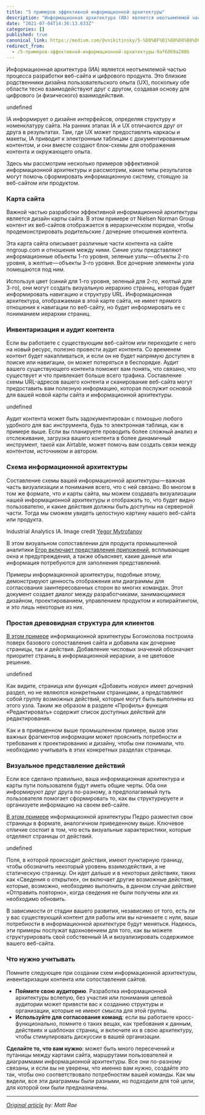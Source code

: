 ```yaml
---
title: "5 примеров эффективной информационной архитектуры"
description: "Информационная архитектура (ИА) является неотъемлемой частью процесса разработки веб-сайта и цифрового продукта. Это близкие родственники…"
date: "2021-07-04T14:36:13.633Z"
categories: []
published: true
canonical_link: https://medium.com/@vnikitinsky/5-%D0%BF%D1%80%D0%B8%D0%BC%D0%B5%D1%80%D0%BE%D0%B2-%D1%8D%D1%84%D1%84%D0%B5%D0%BA%D1%82%D0%B8%D0%B2%D0%BD%D0%BE%D0%B9-%D0%B8%D0%BD%D1%84%D0%BE%D1%80%D0%BC%D0%B0%D1%86%D0%B8%D0%BE%D0%BD%D0%BD%D0%BE%D0%B9-%D0%B0%D1%80%D1%85%D0%B8%D1%82%D0%B5%D0%BA%D1%82%D1%83%D1%80%D1%8B-9af6869a280b
redirect_from:
  - /5-примеров-эффективной-информационной-архитектуры-9af6869a280b
---
```


Информационная архитектура (ИА) является неотъемлемой частью процесса разработки веб-сайта и цифрового продукта. Это близкие родственники дизайна пользовательского опыта (UX), поскольку обе области тесно взаимодействуют друг с другом, создавая основу для цифрового (и физического) взаимодействия.

undefined

IA информирует о дизайне интерфейсов, определяя структуру и номенклатуру сайта. На ранних этапах IA и UX отличаются друг от друга в результатах. Там, где UX может предоставлять каркасы и макеты, IA приводит к электронным таблицам с документированным контентом, и они вместе создают блок-схемы для отображения контента и окружающего опыта.

Здесь мы рассмотрим несколько примеров эффективной информационной архитектуры и рассмотрим, какие типы результатов могут помочь сформировать информационную систему, стоящую за веб-сайтом или продуктом.

### Карта сайта

Важной частью разработки эффективной информационной архитектуры является дизайн карты сайта. В этом примере от Nielsen Norman Group контент их веб-сайтов отображается в иерархическом порядке, чтобы продемонстрировать родительские / дочерние отношения контента.

Эта карта сайта описывает различные части контента на сайте nngroup.com и отношения между ними. Синие узлы представляют информационные объекты 1-го уровня, зеленые узлы — объекты 2-го уровня, а желтые — объекты 3-го уровня. Все дочерние элементы узла помещаются под ним.

Используя цвет (синий для 1-го уровня, зеленый для 2-го, желтый для 3-го), они могут создать визуальную иерархию страниц, которая будет информировать навигацию и структуру URL. Информационная архитектура, отображаемая в этой карте сайта, не имеет прямого отношения к навигации по веб-сайту, но будет информировать ее с пониманием иерархии страниц.

### Инвентаризация и аудит контента

Если вы работаете с существующим веб-сайтом или переходите с него на новый ресурс, полезно провести аудит контента. Со временем контент будет накапливаться, и если он не будет напрямую доступен в поиске или навигации, он может потеряться в беспорядке. Аудит вашего существующего контента поможет вам понять, что связано, что существует и что привлекает больше всего трафика. Составление схемы URL-адресов вашего контента и сканирование веб-сайта могут предоставить вам полезную информацию, которая послужит основой для вашей новой карты сайта и информационной архитектуры.

undefined

Аудит контента может быть задокументирован с помощью любого удобного для вас инструмента, будь то электронная таблица, как в примере выше. Если вы планируете проводить более сложный анализ и отслеживание, загрузка вашего контента в более динамичный инструмент, такой как Airtable, может помочь вам создать связи между контентом, источником и автором.

### Схема информационной архитектуры

Составление схемы вашей информационной архитектуры — важная часть визуализации и понимания всего, что с ней связано. Во многом в том же формате, что и карты сайта, мы можем создавать визуализации нашей информационной архитектуры и отображать то, что будет видно пользователю, и какие действия должны быть доступны на серверной части. Тогда мы сможем увидеть целостную картину нашего веб-сайта или продукта.

Industrial Analytics IA. Image credit [Yegor Mytrofanov](https://dribbble.com/shots/3317909-Industrial-Analytics-Product-Information-Architecture)

В этом визуальном сопоставлении для продукта промышленной аналитики [Егор включает представления приложений](https://dribbble.com/shots/3317909-Industrial-Analytics-Product-Information-Architecture), всплывающие окна и предупреждения, а также объясняет, какие данные или информация потребуются для заполнения представлений.

Примеры информационной архитектуры, подобные этому, демонстрируют ценность отображения или диаграммы для согласования заинтересованных сторон во многих командах. Этот документ создает диалог между разработчиками, занимающимися дизайном, проектированием, управлением продуктом и копирайтингом, и это лишь некоторые из них.

### Простая древовидная структура для клиентов

[В этом примере](https://dribbble.com/shots/3874744-Information-Architecture-for-charity-app/attachments/879556) информационной архитектуры Богомолова построила поверх базового сопоставления сайта и добавила как дочерние страницы, так и действия. Добавление числовых значений обозначает приоритет страниц в информационной иерархии, а не цветовое решение.

undefined

Как видите, страница или функция «Добавить новую» имеет дочерний раздел, но не являются конкретными страницами, а представляют собой группу возможных действий, которые могут быть выполнены из этого узла. Таким же образом в разделе «Профиль» функция «Редактировать» содержит список доступных действий для редактирования.

Как и в приведенном выше промышленном примере, вызов этих важных фрагментов информации может прояснить потребности и требования к проектированию и дизайну, чтобы они понимали, что необходимо учитывать в этих конкретных разделах страницы.

### Визуальное представление действий

Если все сделано правильно, ваша информационная архитектура и карты пути пользователя будут иметь общие черты. Оба они информируют друг друга по-разному, а предполагаемый путь пользователя помогает сформировать то, как вы структурируете и организуете информацию на своем веб-сайте.

[В этом примере](https://dribbble.com/shots/6508553-Information-Architecture-of-a-Mobile-App/attachments/1391446) информационной архитектуры Педро разместил свои страницы в формате, аналогичном приведенному выше. Ключевое отличие состоит в том, что есть визуальные характеристики, которые отделяют страницы от действий.

undefined

Поля, в которой происходят действия, имеют пунктирную границу, чтобы обозначить некоторый уровень взаимодействия, а не статическую страницу. Он идет дальше и в некоторых действиях, таких как «Сведения о открытке», он включает другие возможные действия, которые, возможно, необходимо выполнить, в данном случае действие «Отправить повторно», когда сведения не были получены или их необходимо обновить.

В зависимости от стадии вашего развития, независимо от того, есть ли у вас существующий контент для работы или вы начинаете с нуля, ваши потребности в информационной архитектуре будут меняться. Надеюсь, эти примеры послужат вдохновением для того, как вы можете структурировать свой собственный IA и визуализировать содержимое вашего веб-сайта.

### Что нужно учитывать

Помните следующее при создании схем информационной архитектуры, инвентаризации контента или сопоставления сайтов.

-   **Поймите свою аудиторию**. Разработка информационной архитектуры вслепую, без участия или понимания целевой аудитории может привести вас к созданию структуры и организации, которые не имеют смысла для этой группы.
-   **Используйте для согласования команд**: если вы работаете кросс-функционально, помните о таких вещах, как требования к данным, действиях и шаблонах страниц, и включите их в свою архитектуру, чтобы стимулировать дискуссии в вашей организации.

**Сделайте то, что вам нужно**: может быть много пересечений и путаницы между картами сайта, маршрутами пользователей и диаграммами информационной архитектуры. Все они по-разному связаны, и если вы не уверены, что именно вам нужно, создайте это так, чтобы оно соответствовало потребностям вашей команды. Как мы видели, все эти диаграммы были разными, но подходили для той цели, для которой они были предназначены.

---

[_Original article_](https://xd.adobe.com/ideas/process/information-architecture/information-architecture-examples/) _by: Matt Rae_
